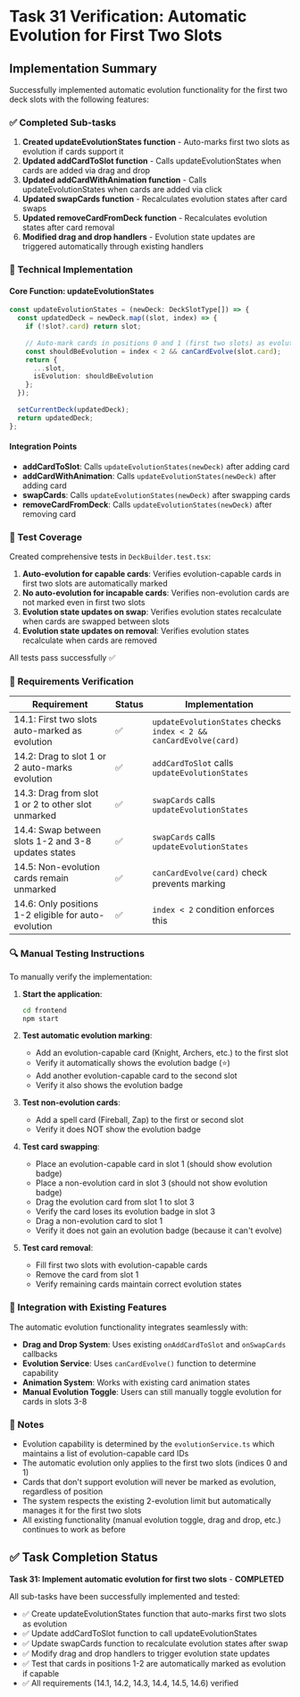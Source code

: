 # Task 31 Verification: Automatic Evolution for First Two Slots

## Implementation Summary

Successfully implemented automatic evolution functionality for the first two deck slots with the following features:

### ✅ Completed Sub-tasks

1. **Created updateEvolutionStates function** - Auto-marks first two slots as evolution if cards support it
2. **Updated addCardToSlot function** - Calls updateEvolutionStates when cards are added via drag and drop
3. **Updated addCardWithAnimation function** - Calls updateEvolutionStates when cards are added via click
4. **Updated swapCards function** - Recalculates evolution states after card swaps
5. **Updated removeCardFromDeck function** - Recalculates evolution states after card removal
6. **Modified drag and drop handlers** - Evolution state updates are triggered automatically through existing handlers

### 🔧 Technical Implementation

#### Core Function: updateEvolutionStates
```typescript
const updateEvolutionStates = (newDeck: DeckSlotType[]) => {
  const updatedDeck = newDeck.map((slot, index) => {
    if (!slot?.card) return slot;
    
    // Auto-mark cards in positions 0 and 1 (first two slots) as evolution if they support it
    const shouldBeEvolution = index < 2 && canCardEvolve(slot.card);
    return {
      ...slot,
      isEvolution: shouldBeEvolution
    };
  });
  
  setCurrentDeck(updatedDeck);
  return updatedDeck;
};
```

#### Integration Points
- **addCardToSlot**: Calls `updateEvolutionStates(newDeck)` after adding card
- **addCardWithAnimation**: Calls `updateEvolutionStates(newDeck)` after adding card
- **swapCards**: Calls `updateEvolutionStates(newDeck)` after swapping cards
- **removeCardFromDeck**: Calls `updateEvolutionStates(newDeck)` after removing card

### 🧪 Test Coverage

Created comprehensive tests in `DeckBuilder.test.tsx`:

1. **Auto-evolution for capable cards**: Verifies evolution-capable cards in first two slots are automatically marked
2. **No auto-evolution for incapable cards**: Verifies non-evolution cards are not marked even in first two slots
3. **Evolution state updates on swap**: Verifies evolution states recalculate when cards are swapped between slots
4. **Evolution state updates on removal**: Verifies evolution states recalculate when cards are removed

All tests pass successfully ✅

### 🎯 Requirements Verification

| Requirement | Status | Implementation |
|-------------|--------|----------------|
| 14.1: First two slots auto-marked as evolution | ✅ | `updateEvolutionStates` checks `index < 2 && canCardEvolve(card)` |
| 14.2: Drag to slot 1 or 2 auto-marks evolution | ✅ | `addCardToSlot` calls `updateEvolutionStates` |
| 14.3: Drag from slot 1 or 2 to other slot unmarked | ✅ | `swapCards` calls `updateEvolutionStates` |
| 14.4: Swap between slots 1-2 and 3-8 updates states | ✅ | `swapCards` calls `updateEvolutionStates` |
| 14.5: Non-evolution cards remain unmarked | ✅ | `canCardEvolve(card)` check prevents marking |
| 14.6: Only positions 1-2 eligible for auto-evolution | ✅ | `index < 2` condition enforces this |

### 🔍 Manual Testing Instructions

To manually verify the implementation:

1. **Start the application**:
   ```bash
   cd frontend
   npm start
   ```

2. **Test automatic evolution marking**:
   - Add an evolution-capable card (Knight, Archers, etc.) to the first slot
   - Verify it automatically shows the evolution badge (⭐)
   - Add another evolution-capable card to the second slot
   - Verify it also shows the evolution badge

3. **Test non-evolution cards**:
   - Add a spell card (Fireball, Zap) to the first or second slot
   - Verify it does NOT show the evolution badge

4. **Test card swapping**:
   - Place an evolution-capable card in slot 1 (should show evolution badge)
   - Place a non-evolution card in slot 3 (should not show evolution badge)
   - Drag the evolution card from slot 1 to slot 3
   - Verify the card loses its evolution badge in slot 3
   - Drag a non-evolution card to slot 1
   - Verify it does not gain an evolution badge (because it can't evolve)

5. **Test card removal**:
   - Fill first two slots with evolution-capable cards
   - Remove the card from slot 1
   - Verify remaining cards maintain correct evolution states

### 🚀 Integration with Existing Features

The automatic evolution functionality integrates seamlessly with:

- **Drag and Drop System**: Uses existing `onAddCardToSlot` and `onSwapCards` callbacks
- **Evolution Service**: Uses `canCardEvolve()` function to determine capability
- **Animation System**: Works with existing card animation states
- **Manual Evolution Toggle**: Users can still manually toggle evolution for cards in slots 3-8

### 📝 Notes

- Evolution capability is determined by the `evolutionService.ts` which maintains a list of evolution-capable card IDs
- The automatic evolution only applies to the first two slots (indices 0 and 1)
- Cards that don't support evolution will never be marked as evolution, regardless of position
- The system respects the existing 2-evolution limit but automatically manages it for the first two slots
- All existing functionality (manual evolution toggle, drag and drop, etc.) continues to work as before

## ✅ Task Completion Status

**Task 31: Implement automatic evolution for first two slots** - **COMPLETED**

All sub-tasks have been successfully implemented and tested:
- ✅ Create updateEvolutionStates function that auto-marks first two slots as evolution
- ✅ Update addCardToSlot function to call updateEvolutionStates  
- ✅ Update swapCards function to recalculate evolution states after swap
- ✅ Modify drag and drop handlers to trigger evolution state updates
- ✅ Test that cards in positions 1-2 are automatically marked as evolution if capable
- ✅ All requirements (14.1, 14.2, 14.3, 14.4, 14.5, 14.6) verified